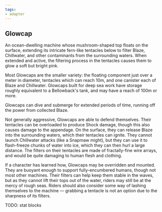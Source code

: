 ```yaml
---
tags:
- adapter
---
```


## Glowcap

An ocean-dwelling machine whose mushroom-shaped top floats on the surface, extending its intricate fern-like tentacles below to filter Blaze, Chillwater, and other contaminants from the surrounding waters.
When extended and active, the filtering process in the tentacles causes them to glow a soft but bright pink.

Most Glowcaps are the smaller variety: the floating component just over a meter in diameter, tentacles which can reach 10m, and one canister each of Blaze and Chillwater.
Glowcaps built for deep sea work have storage roughly equivalent to a Bellowback's tank, and may have a reach of 100m or more.

Glowcaps can dive and submerge for extended periods of time, running off the power from collected Blaze.

Not generally aggressive, Glowcaps are able to defend themselves.
Their tentacles can be overloaded to produce Shock damage, though this also causes damage to the appendage.
On the surface, they can release Blaze into the surrounding waters, which their tentacles can ignite.
They cannot launch Chillwater attacks (like a Snapmaw might), but they can use it to flash-freeze chunks of water into ice, which they can then hurl a large distance.
The filters on their tentacles are made of fractally-fine wire arrays, and would be quite damaging to human flesh and clothing.

If a character has learned how, Glowcaps may be overridden and mounted.
They are buoyant enough to support fully-encumbered humans, though not most other machines.
Their filters can help keep them stable in the waves, but as they cannot lift their tops out of the water, riders may still be at the mercy of rough seas.
Riders should also consider some way of lashing themselves to the machine — grabbing a tentacle is not an option due to the sharpness of its filters.

TODO: stat blocks
